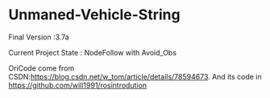 # Unmaned-Vehicle-String

Final Version :3.7a  

Current Project State : NodeFollow with Avoid_Obs

OriCode come from CSDN:https://blog.csdn.net/w_tom/article/details/78594673. And its code in https://github.com/will1991/rosintrodution  

